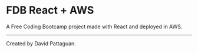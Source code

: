 # FDB React + AWS

A Free Coding Bootcamp project made with React and deployed in AWS.

---

Created by David Pattaguan.
